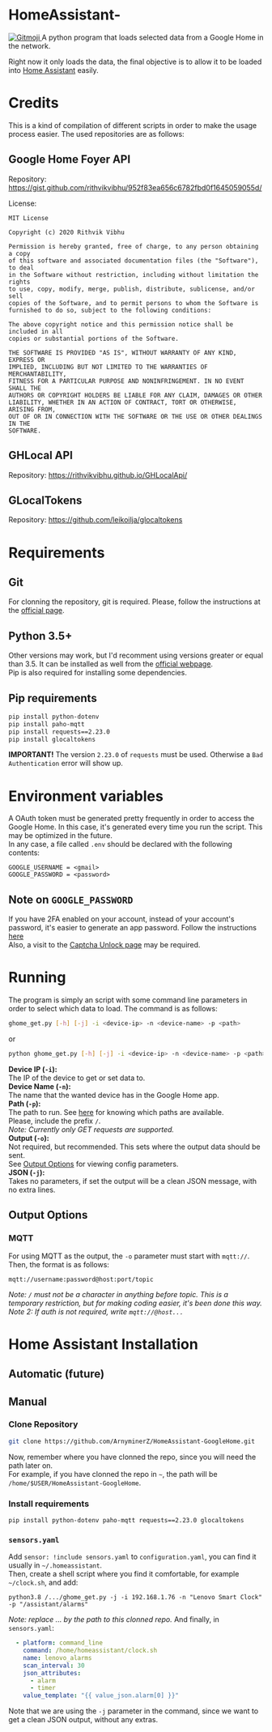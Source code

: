 # HomeAssistant-
<a href="https://gitmoji.dev">
  <img src="https://img.shields.io/badge/gitmoji-%20😜%20😍-FFDD67.svg?style=flat-square" alt="Gitmoji">
</a>
A python program that loads selected data from a Google Home in the network.

Right now it only loads the data, the final objective is to allow it to be loaded into [Home Assistant](https://home-assistant.io) easily.

# Credits
This is a kind of compilation of different scripts in order to make the usage process easier. The used repositories are as follows:

## Google Home Foyer API
Repository: https://gist.github.com/rithvikvibhu/952f83ea656c6782fbd0f1645059055d/

License:
```
MIT License

Copyright (c) 2020 Rithvik Vibhu

Permission is hereby granted, free of charge, to any person obtaining a copy
of this software and associated documentation files (the "Software"), to deal
in the Software without restriction, including without limitation the rights
to use, copy, modify, merge, publish, distribute, sublicense, and/or sell
copies of the Software, and to permit persons to whom the Software is
furnished to do so, subject to the following conditions:

The above copyright notice and this permission notice shall be included in all
copies or substantial portions of the Software.

THE SOFTWARE IS PROVIDED "AS IS", WITHOUT WARRANTY OF ANY KIND, EXPRESS OR
IMPLIED, INCLUDING BUT NOT LIMITED TO THE WARRANTIES OF MERCHANTABILITY,
FITNESS FOR A PARTICULAR PURPOSE AND NONINFRINGEMENT. IN NO EVENT SHALL THE
AUTHORS OR COPYRIGHT HOLDERS BE LIABLE FOR ANY CLAIM, DAMAGES OR OTHER
LIABILITY, WHETHER IN AN ACTION OF CONTRACT, TORT OR OTHERWISE, ARISING FROM,
OUT OF OR IN CONNECTION WITH THE SOFTWARE OR THE USE OR OTHER DEALINGS IN THE
SOFTWARE.
```

## GHLocal API
Repository: https://rithvikvibhu.github.io/GHLocalApi/

## GLocalTokens
Repository: https://github.com/leikoilja/glocaltokens

# Requirements
## Git
For clonning the repository, git is required. Please, follow the instructions at the [official page](https://git-scm.com/).
## Python 3.5+
Other versions may work, but I'd recomment using versions greater or equal than 3.5. It can be installed as well from the [official webpage](https://www.python.org/).\
Pip is also required for installing some dependencies.
## Pip requirements
```bash
pip install python-dotenv
pip install paho-mqtt
pip install requests==2.23.0
pip install glocaltokens
```
**IMPORTANT!** The version `2.23.0` of `requests` must be used. Otherwise a `Bad Authentication` error will show up.

# Environment variables
A OAuth token must be generated pretty frequently in order to access the Google Home. In this case, it's generated every time you run the script. This may be optimized in the future.\
In any case, a file called `.env` should be declared with the following contents:
```
GOOGLE_USERNAME = <gmail>
GOOGLE_PASSWORD = <password>
```
## Note on `GOOGLE_PASSWORD`
If you have 2FA enabled on your account, instead of your account's password, it's easier to generate an app password. Follow the instructions [here](https://myaccount.google.com/apppasswords)\
Also, a visit to the [Captcha Unlock page](https://accounts.google.com/DisplayUnlockCaptcha) may be required.

# Running
The program is simply an script with some command line parameters in order to select which data to load. The command is as follows:
```bash
ghome_get.py [-h] [-j] -i <device-ip> -n <device-name> -p <path>
```
or
```bash
python ghome_get.py [-h] [-j] -i <device-ip> -n <device-name> -p <path> -o [output]
```
**Device IP (`-i`):**\
The IP of the device to get or set data to.\
**Device Name (`-n`):**\
The name that the wanted device has in the Google Home app.\
**Path (`-p`):**\
The path to run. See [here](https://rithvikvibhu.github.io/GHLocalApi/) for knowing which paths are available.\
Please, include the prefix `/`.\
*Note: Currently only GET requests are supported.*\
**Output (`-o`):**\
Not required, but recommended. This sets where the output data should be sent.\
See [Output Options](#output-options) for viewing config parameters.\
**JSON (`-j`):**\
Takes no parameters, if set the output will be a clean JSON message, with no extra lines.

## Output Options
### MQTT
For using MQTT as the output, the `-o` parameter must start with `mqtt://`. Then, the format is as follows:
```
mqtt://username:password@host:port/topic
```
*Note: `/` must not be a character in anything before topic. This is a temporary restriction, but for making coding easier, it's been done this way.*\
*Note 2: If auth is not required, write `mqtt://@host...`*

# Home Assistant Installation
## Automatic (future)
## Manual
### Clone Repository
```bash
git clone https://github.com/ArnyminerZ/HomeAssistant-GoogleHome.git
```
Now, remember where you have clonned the repo, since you will need the path later on.\
For example, if you have clonned the repo in `~`, the path will be `/home/$USER/HomeAssistant-GoogleHome`.
### Install requirements
```bash
pip install python-dotenv paho-mqtt requests==2.23.0 glocaltokens
```
### `sensors.yaml`
Add `sensor: !include sensors.yaml` to `configuration.yaml`, you can find it usually in `~/.homeassistant`.\
Then, create a shell script where you find it comfortable, for example `~/clock.sh`, and add:
```shell
python3.8 /.../ghome_get.py -j -i 192.168.1.76 -n "Lenovo Smart Clock" -p "/assistant/alarms"
```
*Note: replace ... by the path to this clonned repo.*
And finally, in `sensors.yaml`:
```yaml
  - platform: command_line
    command: /home/homeassistant/clock.sh
    name: lenovo_alarms
    scan_interval: 30
    json_attributes:
      - alarm
      - timer
    value_template: "{{ value_json.alarm[0] }}"
```
Note that we are using the `-j` parameter in the command, since we want to get a clean JSON output, without any extras.
